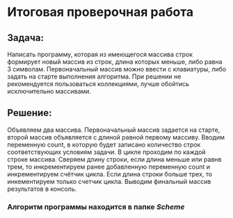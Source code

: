 # Итоговая проверочная работа 

## Задача: 
Написать программу, которая из имеющегося массива строк формирует новый массив из строк, длина которых меньше, либо равна 3 символам. Первоначальный массив можно ввести с клавиатуры, либо задать на старте выполнения алгоритма. При решении не рекомендуется пользоваться коллекциями, лучше обойтись исключительно массивами.

## Решение:
Объявляем два массива. Первоначальный массив задается на старте, второй массив объявляется с длиной равной первому массиву.
Вводим переменную count, в которую будет записано количество строк соответствующих условиям задачи.
В цикле проходим по каждой строке массива. Сверяем длину строки, если длина меньше или равнв трем, то инкрементируем ранее добавленную переменную count и инкрементируем счётчик цикла. Если длина строки больше трех, то инкементируем только счетчик цикла.
Выводим финальный массив результатов в консоль.

### Алгоритм программы находится в папке *Scheme*